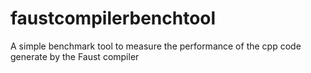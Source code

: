 # faustcompilerbenchtool
A simple benchmark tool to measure the performance of the cpp code generate by the Faust compiler

